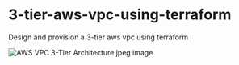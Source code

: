 # 3-tier-aws-vpc-using-terraform
Design and provision a 3-tier aws vpc using terraform


![AWS VPC 3-Tier Architecture jpeg image](https://user-images.githubusercontent.com/128609800/232601844-e552731a-2e07-41fe-a3ed-3954ec376875.jpg)
